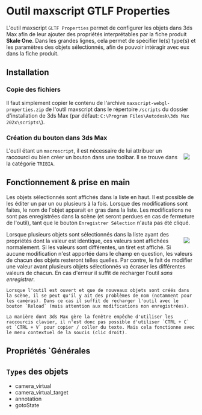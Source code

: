 # Outil maxscript GTLF Properties

<style>
  img {float:right;margin:1rem;}
  .inline img {}
  h1, h2, h3, h4, h5, h6 { clear:both;}
</style>

L'outil maxscript `GLTF Properties` permet de configurer les objets dans 3ds Max afin de leur ajouter des propriétés interprétables par la fiche produit **Skale One**.
Dans les grandes lignes, cela permet de spécifier le(s) type(s) et les paramètres des objets sélectionnés, afin de pouvoir intéragir avec eux dans la fiche produit.

## Installation
### Copie des fichiers
Il faut simplement copier le contenu de l'archive `maxscript-webgl-properties.zip` de l'outil maxscript dans le répertoire `/scripts` du dossier d'installation de 3ds Max (par défaut: `C:\Program Files\Autodesk\3ds Max 202x\scripts\`).

### Création du bouton dans 3ds Max
![](https://github.com/Tribia3d/gltf-properties.doc/assets/40400644/76811d0c-9a09-4801-b535-a74d2c232e8b)
L'outil étant un `macroscript`, il est nécessaire de lui attribuer un raccourci ou bien créer un bouton dans une toolbar.
Il se trouve dans la catégorie `TRIBIA`.

## Fonctionnement & prise en main
Les objets sélectionnés sont affichés dans la liste en haut. Il est possible de les éditer un par un ou plusieurs à la fois.
Lorsque des modifications sont faites, le nom de l'objet apparait en gras dans la liste. Les modifications ne sont pas enregistrées dans la scène (et seront perdues en cas de fermeture de l'outil), tant que le bouton `Enregistrer Sélection` n'auta pas été cliqué.

![](https://github.com/Tribia3d/skaleone.doc/assets/40400644/ddb55d2c-e8ca-4945-ae3d-c6fcd2f3327f)
Lorsque plusieurs objets sont sélectionnés dans la liste ayant des propriétés dont la valeur est identique, ces valeurs sont affichées normalement. Si les valeurs sont différentes, un tiret est affiché. Si aucune modification n'est apportée dans le champ en question, les valeurs de chacun des objets resteront telles quelles. Par contre, le fait de modifier une valeur avant plusieurs objets sélectionnés va écraser les différentes valeurs de chacun. En cas d'erreur il suffit de recharger l'outil _sans enregistrer_.

```note
Lorsque l'outil est ouvert et que de nouveaux objets sont créés dans la scène, il se peut qu'il y ait des problèmes de nom (notamment pour les caméras). Dans ce cas il suffit de recharger l'outil avec le bouton `Reload` (mais attention aux modifications non enregistrées).
```

```note
La manière dont 3ds Max gère la fenêtre empêche d'utiliser les raccourcis clavier, il n'est donc pas possible d'utiliser `CTRL + C` et `CTRL + V` pour copier / coller du texte. Mais cela fonctionne avec le menu contextuel de la soucis (clic droit).
```

## Propriétés `Générales

## `Types` des objets

- camera_virtual
- camera_virtual_target
- annotation
- gotoState
